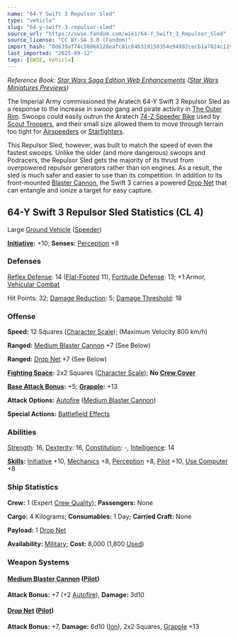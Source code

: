 ```yaml
---
name: "64-Y Swift 3 Repulsor Sled"
type: "vehicle"
slug: "64-y-swift-3-repulsor-sled"
source_url: "https://swse.fandom.com/wiki/64-Y_Swift_3_Repulsor_Sled"
source_license: "CC BY-SA 3.0 (Fandom)"
import_hash: "0d639af74c50868128eafc81c64b319150354e94992cecb1a7024c119acfbb02"
last_imported: "2025-09-12"
tags: [SWSE, Vehicle]
---
```

*Reference Book: [Star Wars Saga Edition Web Enhancements](https://swse.fandom.com/wiki/Star_Wars_Saga_Edition_Web_Enhancements) ([Star Wars Miniatures Previews](https://swse.fandom.com/wiki/Star_Wars_Miniatures_Previews))*

The Imperial Army commissioned the Aratech 64-Y Swift 3 Repulsor Sled as a response to the increase in swoop gang and pirate activity in [The Outer Rim](https://swse.fandom.com/wiki/The_Outer_Rim). Swoops could easily outrun the Aratech [74-Z Speeder Bike](https://swse.fandom.com/wiki/74-Z_Speeder_Bike) used by [Scout Troopers](https://swse.fandom.com/wiki/Scout_Troopers), and their small size allowed them to move through terrain too tight for [Airspeeders](https://swse.fandom.com/wiki/Airspeeders) or [Starfighters](https://swse.fandom.com/wiki/Starfighters).

This Repulsor Sled, however, was built to match the speed of even the fastest swoops. Unlike the older (and more dangerous) swoops and Podracers, the Repulsor Sled gets the majority of its thrust from overpowered repulsor generators rather than ion engines. As a result, the sled is much safer and easier to use than its competition. In addition to its front-mounted [Blaster Cannon](https://swse.fandom.com/wiki/Blaster_Cannon_(Vehicles)), the Swift 3 carries a powered [Drop Net](https://swse.fandom.com/wiki/Drop_Net) that can entangle and ionize a target for easy capture.
## 64-Y Swift 3 Repulsor Sled Statistics (CL 4)
Large [Ground Vehicle](https://swse.fandom.com/wiki/Ground_Vehicle) ([Speeder](https://swse.fandom.com/wiki/Speeder))

**[Initiative](https://swse.fandom.com/wiki/Initiative):** +10; **Senses:** [Perception](https://swse.fandom.com/wiki/Perception) +8
### Defenses
[Reflex Defense](https://swse.fandom.com/wiki/Reflex_Defense_(Vehicles)): 14 ([Flat-Footed](https://swse.fandom.com/wiki/Flat-Footed) 11), [Fortitude Defense](https://swse.fandom.com/wiki/Fortitude_Defense_(Vehicles)): 13; +1 Armor, [Vehicular Combat](https://swse.fandom.com/wiki/Vehicular_Combat)

Hit Points: 32; [Damage Reduction](https://swse.fandom.com/wiki/Damage_Reduction): 5; [Damage Threshold](https://swse.fandom.com/wiki/Damage_Threshold_(Vehicles)): 18
### Offense
**Speed:** 12 Squares ([Character Scale](https://swse.fandom.com/wiki/Character_Scale)); (Maximum Velocity 800 km/h)

**Ranged:** [Medium Blaster Cannon](https://swse.fandom.com/wiki/Medium_Blaster_Cannon) +7 (See Below)

**Ranged:** [Drop Net](https://swse.fandom.com/wiki/Drop_Net) +7 (See Below)

**[Fighting Space](https://swse.fandom.com/wiki/Fighting_Space):** 2x2 Squares ([Character Scale](https://swse.fandom.com/wiki/Character_Scale)); **No [Crew Cover](https://swse.fandom.com/wiki/Crew_Cover)**

**[Base Attack Bonus](https://swse.fandom.com/wiki/Base_Attack_Bonus):** +5; **[Grapple](https://swse.fandom.com/wiki/Grapple):** +13

**Attack Options:** [Autofire](https://swse.fandom.com/wiki/Autofire) ([Medium Blaster Cannon](https://swse.fandom.com/wiki/Medium_Blaster_Cannon))

**Special Actions:** [Battlefield Effects](https://swse.fandom.com/wiki/Battlefield_Effects)
### Abilities
[Strength](https://swse.fandom.com/wiki/Strength): 16, [Dexterity](https://swse.fandom.com/wiki/Dexterity): 16, [Constitution](https://swse.fandom.com/wiki/Constitution): -, [Intelligence](https://swse.fandom.com/wiki/Intelligence): 14

**[Skills](https://swse.fandom.com/wiki/Skills):** [Initiative](https://swse.fandom.com/wiki/Initiative) +10, [Mechanics](https://swse.fandom.com/wiki/Mechanics) +8, [Perception](https://swse.fandom.com/wiki/Perception) +8, [Pilot](https://swse.fandom.com/wiki/Pilot) +10, [Use Computer](https://swse.fandom.com/wiki/Use_Computer) +8
### Ship Statistics
**Crew:** 1 (Expert [Crew Quality](https://swse.fandom.com/wiki/Crew_Quality)); **Passengers:** None

**Cargo:** 4 Kilograms; **Consumables:** 1 Day; **Carried Craft:** None

**Payload:** 1 [Drop Net](https://swse.fandom.com/wiki/Drop_Net)

**Availability:** [Military](https://swse.fandom.com/wiki/Military); **Cost:** 8,000 (1,800 [Used](https://swse.fandom.com/wiki/Used))
### Weapon Systems
#### **[Medium Blaster Cannon](https://swse.fandom.com/wiki/Medium_Blaster_Cannon) ([Pilot](https://swse.fandom.com/wiki/Pilot_(Vehicle_Combat)))**
**Attack Bonus:** +7 (+2 [Autofire](https://swse.fandom.com/wiki/Autofire)), **Damage:** 3d10

#### **[Drop Net](https://swse.fandom.com/wiki/Drop_Net) ([Pilot](https://swse.fandom.com/wiki/Pilot_(Vehicle_Combat)))**
**Attack Bonus:** +7, **Damage:** 6d10 ([Ion](https://swse.fandom.com/wiki/Ion)), 2x2 Squares, [Grapple](https://swse.fandom.com/wiki/Grapple) +13